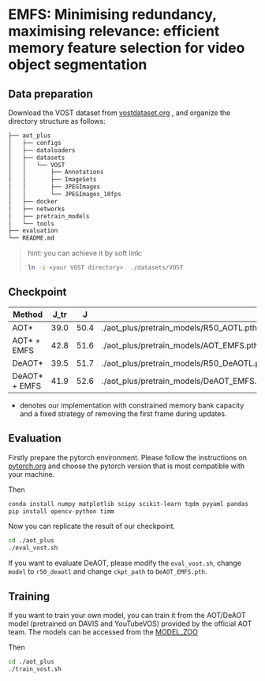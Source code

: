 # EMFS: Minimising redundancy, maximising relevance: efficient memory feature selection for video object segmentation


## Data preparation

Download the VOST dataset from [vostdataset.org](https://www.vostdataset.org/) , and organize the directory structure as follows:

```bash
├── aot_plus
│   ├── configs
│   ├── dataloaders
│   ├── datasets
│   │   └── VOST
│   │       ├── Annotations
│   │       ├── ImageSets
│   │       ├── JPEGImages
│   │       └── JPEGImages_10fps
│   ├── docker
│   ├── networks
│   ├── pretrain_models
│   └── tools
├── evaluation
└── README.md
```

> hint: you can achieve it by soft link:
> ```bash
> ln -s <your VOST directory>  ./datasets/VOST
> ```

## Checkpoint

| Method            |        J_tr        |        J      |                                  |
| ----------------- | ------------------ | ------------- | -------------------------------- |
| AOT*              | 39.0               | 50.4          | ./aot_plus/pretrain_models/R50_AOTL.pth |
| AOT* + EMFS       | 42.8               | 51.6          | ./aot_plus/pretrain_models/AOT_EMFS.pth  |
| DeAOT*            | 39.5               | 51.7          | ./aot_plus/pretrain_models/R50_DeAOTL.pth   |
| DeAOT* + EMFS     | 41.9               | 52.6          | ./aot_plus/pretrain_models/DeAOT_EMFS.pth |

* denotes our implementation with constrained memory bank capacity and a fixed strategy of removing the first frame during updates.

## Evaluation

Firstly prepare the pytorch environment. Please follow the instructions on [pytorch.org](https://pytorch.org/) and choose the pytorch version that is most compatible with your machine.

Then
```bash
conda install numpy matplotlib scipy scikit-learn tqdm pyyaml pandas
pip install opencv-python timm
```

Now you can replicate the result of our checkpoint.
```bash
cd ./aot_plus
./eval_vost.sh
```

If you want to evaluate DeAOT, please modify the `eval_vost.sh`, change `model` to `r50_deaotl` and change `ckpt_path` to `DeAOT_EMFS.pth`.

## Training

If you want to train your own model, you can train it from the AOT/DeAOT model (pretrained on DAVIS and YouTubeVOS) provided by the official AOT team. The models can be accessed from the [MODEL_ZOO](https://github.com/yoxu515/aot-benchmark/blob/main/MODEL_ZOO.md)


Then
```bash
cd ./aot_plus
./train_vost.sh
```
